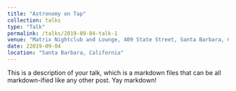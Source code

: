 ```yaml
---
title: "Astronomy on Tap"
collection: talks
type: "Talk"
permalink: /talks/2019-09-04-talk-1
venue: "Matrix Nightclub and Lounge, 409 State Street, Santa Barbara, CA"
date: 22019-09-04
location: "Santa Barbara, California"
---
```


This is a description of your talk, which is a markdown files that can be all markdown-ified like any other post. Yay markdown!
